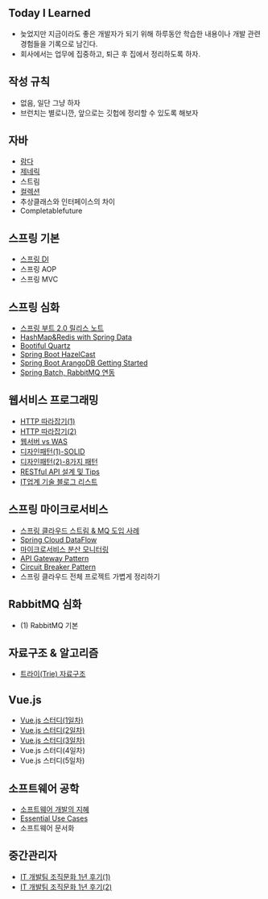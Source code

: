 ## Today I Learned

- 늦었지만 지금이라도 좋은 개발자가 되기 위해 하루동안 학습한 내용이나 개발 관련 경험들을 기록으로 남긴다.
- 회사에서는 업무에 집중하고, 퇴근 후 집에서 정리하도록 하자. 

## 작성 규칙
- 없음, 일단 그냥 하자
- 브런치는 별로니깐, 앞으로는 깃헙에 정리할 수 있도록 해보자

## 자바
- [람다](https://github.com/sieunkr/java-basic/tree/master/lambda)
- [제네릭](https://github.com/sieunkr/java-basic/blob/master/generic/generic.md)
- 스트림
- [컬렉션](https://brunch.co.kr/@springboot/57)
- 추상클래스와 인터페이스의 차이
- Completablefuture

## 스프링 기본
- [스프링 DI](https://github.com/sieunkr/spring-boot-basic)
- 스프링 AOP
- 스프링 MVC

## 스프링 심화
- [스프링 부트 2.0 릴리스 노트](https://brunch.co.kr/@springboot/55)
- [HashMap&Redis with Spring Data](https://brunch.co.kr/@springboot/73)
- [Bootiful Quartz](https://brunch.co.kr/@springboot/53)
- [Spring Boot HazelCast](https://brunch.co.kr/@springboot/56)
- [Spring Boot ArangoDB Getting Started](https://brunch.co.kr/@springboot/54)
- [Spring Batch, RabbitMQ 연동](https://brunch.co.kr/@springboot/51)

## 웹서비스 프로그래밍
- [HTTP 따라잡기(1)](https://brunch.co.kr/@springboot/16)
- [HTTP 따라잡기(2)](https://brunch.co.kr/@springboot/19)
- [웹서버 vs WAS](https://brunch.co.kr/@springboot/21)
- [디자인패턴(1)-SOLID](https://brunch.co.kr/@springboot/30)
- [디자인패턴(2)-8가지 패턴](https://brunch.co.kr/@springboot/31)
- [RESTful API 설계 및 Tips](https://brunch.co.kr/@springboot/59)
- [IT업계 기술 블로그 리스트](https://brunch.co.kr/@springboot/74)

## 스프링 마이크로서비스
- [스프링 클라우드 스트림 & MQ 도입 사례](https://brunch.co.kr/@springboot/2)
- [Spring Cloud DataFlow](https://brunch.co.kr/@springboot/61)
- [마이크로서비스 분산 모니터링](https://brunch.co.kr/@springboot/58)
- [API Gateway Pattern](https://brunch.co.kr/@springboot/38)
- [Circuit Breaker Pattern](https://brunch.co.kr/@springboot/41)
- 스프링 클라우드 전체 프로젝트 가볍게 정리하기

## RabbitMQ 심화
- (1) RabbitMQ 기본

## 자료구조 & 알고리즘
- [트라이(Trie) 자료구조](https://brunch.co.kr/@springboot/75)

## Vue.js
- [Vue.js 스터디(1일차)](https://brunch.co.kr/@springboot/18)
- [Vue.js 스터디(2일차)](https://brunch.co.kr/@springboot/29)
- [Vue.js 스터디(3일차)](https://brunch.co.kr/@springboot/52)
- Vue.js 스터디(4일차)
- Vue.js 스터디(5일차)

## 소프트웨어 공학
- [소프트웨어 개발의 지혜](https://brunch.co.kr/@springboot/35)
- [Essential Use Cases](https://brunch.co.kr/@springboot/63)
- 소프트웨어 문서화

## 중간관리자
- [IT 개발팀 조직문화 1년 후기(1)](https://brunch.co.kr/@springboot/7)
- [IT 개발팀 조직문화 1년 후기(2)](https://brunch.co.kr/@springboot/10)
